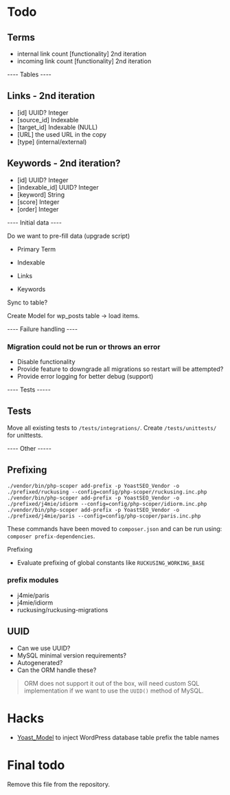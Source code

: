# Todo

## Terms
- internal link count [functionality] 2nd iteration
- incoming link count [functionality] 2nd iteration

---- Tables ----

## Links - 2nd iteration
- [id] UUID? Integer
- [source_id] Indexable
- [target_id] Indexable (NULL)
- [URL] the used URL in the copy
- [type] (internal/external)

## Keywords - 2nd iteration?
- [id] UUID? Integer
- [indexable_id] UUID? Integer
- [keyword] String
- [score] Integer
- [order] Integer

---- Initial data ----

Do we want to pre-fill data (upgrade script)
- Primary Term
- Indexable

- Links
- Keywords

Sync to table?

Create Model for wp_posts table -> load items.

---- Failure handling ----

### Migration could not be run or throws an error
- Disable functionality
- Provide feature to downgrade all migrations so restart will be attempted?
- Provide error logging for better debug (support)


---- Tests -----

## Tests
Move all existing tests to `/tests/integrations/`.
Create `/tests/unittests/` for unittests.

---- Other -----

## Prefixing

`./vendor/bin/php-scoper add-prefix -p YoastSEO_Vendor -o ./prefixed/ruckusing --config=config/php-scoper/ruckusing.inc.php`
`./vendor/bin/php-scoper add-prefix -p YoastSEO_Vendor -o ./prefixed/j4mie/idiorm --config=config/php-scoper/idiorm.inc.php`
`./vendor/bin/php-scoper add-prefix -p YoastSEO_Vendor -o ./prefixed/j4mie/paris --config=config/php-scoper/paris.inc.php`

These commands have been moved to `composer.json` and can be run using: `composer prefix-dependencies`.


Prefixing

- Evaluate prefixing of global constants like `RUCKUSING_WORKING_BASE`

### prefix modules
* j4mie/paris
* j4mie/idiorm
* ruckusing/ruckusing-migrations


## UUID
- Can we use UUID?
- MySQL minimal version requirements?
- Autogenerated?
- Can the ORM handle these?

> ORM does not support it out of the box, will need custom SQL implementation if we want to use the `UUID()` method of MySQL.

# Hacks
- [Yoast_Model](https://github.com/Yoast/wordpress-seo/blob/yoast-meta/src/Yoast_Model.php#L7) to inject WordPress database table prefix the table names


# Final todo
Remove this file from the repository.

